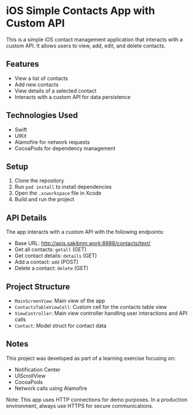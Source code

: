 # iOS Simple Contacts App with Custom API

This is a simple iOS contact management application that interacts with a custom API. It allows users to view, add, edit, and delete contacts.

## Features

- View a list of contacts
- Add new contacts
- View details of a selected contact
- Interacts with a custom API for data persistence

## Technologies Used

- Swift
- UIKit
- Alamofire for network requests
- CocoaPods for dependency management

## Setup

1. Clone the repository
2. Run `pod install` to install dependencies
3. Open the `.xcworkspace` file in Xcode
4. Build and run the project

## API Details

The app interacts with a custom API with the following endpoints:

- Base URL: http://apis.sakibnm.work:8888/contacts/text/
- Get all contacts: `getall` (GET)
- Get contact details: `details` (GET)
- Add a contact: `add` (POST)
- Delete a contact: `delete` (GET)

## Project Structure

- `MainScreenView`: Main view of the app
- `ContactsTableViewCell`: Custom cell for the contacts table view
- `ViewController`: Main view controller handling user interactions and API calls
- `Contact`: Model struct for contact data

## Notes

This project was developed as part of a learning exercise focusing on:
- Notification Center
- UIScrollView
- CocoaPods
- Network calls using Alamofire

Note: This app uses HTTP connections for demo purposes. In a production environment, always use HTTPS for secure communications.
